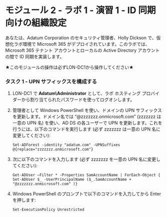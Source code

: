 # モジュール 2 - ラボ 1 - 演習 1 - ID 同期向けの組織設定 

あなたは、Adatum Corporation のセキュリティ管理者、Holly Dickson で、仮想化ラボ環境で Microsoft 365 がデプロイされています。このラボでは、Microsoft 365 テナント アカウントとローカルの Active Directory アカウントの間で ID 同期を実装します。

★このモジュールの操作は必ずLON-DC1から操作してください★

### タスク 1 - UPN サフィックスを構成する

1.	LON-DC1 で **Adatum\Administrator** として、ラボ ホスティング プロバイダーから割り当てられたパスワードを使ってログオンします。
2.	管理者として Windows PowerShell を使い、ドメインの UPN サフィックスを更新します。ドメイン名では “@zzzzzzz.onmicrosoft.com”  (zzzzzzz は一意の UPN 名) を使い、AD DS の各ユーザーで UPN を更新します。これを行うには、以下のコマンドを実行します (必ず zzzzzzz は一意の UPN 名に変更してください):

    	Set-ADForest -identity "adatum.com" -UPNSuffixes @{replace="zzzzzzz.onmicrosoft.com"}  
3.	次に以下のコマンドを入力します (必ず zzzzzzz を一意の UPN 名に変更してください): 

		Get-ADUser –Filter * -Properties SamAccountName | ForEach-Object { Set-ADUser $_ -UserPrincipalName ($_.SamAccountName + "@zzzzzzz.onmicrosoft.com" )}
4.	Windows PowerShell のプロンプトで以下のコマンドを入力してから Enter を押します:

		Set-ExecutionPolicy Unrestricted  
5.	実行ポリシーの変更を確定するには、「すべてにはい」と示唆するために 「**A**」 と入力し、Enter キーを押します。
 
### タスク 2 - ディレクトリ同期を有効にする

1.	ブラウザーを開き、`https://portal.office.com/` に移動します。   
2.	パスワード `Pa55w.rd` を使用し、**holly@M365xZZZZZZ.onmicrosoft.com** としてサインインします。    
3.	「**管理**」 をクリックして Microsoft 365 管理センターに移動します。
4.	**管理者の連絡先情報の更新**について尋ねられたら、「キャンセル」 ボタンをクリックして、この要求をスキップします。  
	**注:** Active Directory 同期が有効になっているという警告が表示されても、この時点では無視しますが、この演習では後ほどディレクトリ同期を実行できなくなります。ディレクトリ同期が有効になるまで待つ必要があります。ただし、警告が表示されても、以下の手順を完了することは可能です。  
5.	左側のナビゲーションで 「**ユーザー**」 アイコンを選択してから 「**アクティブなユーザー**」 を選択します。最上部のメニューで省略記号をクリックし、「**ディレクトリ同期**」 を選択します。   
6.	「**次**」 をクリックします。 
7.	「**継続的同期**」 をクリックし、「**次**」 をクリックします。 
8.	「**次**」 をクリックします。 
9.	「**Azure AD Connect同期**」 をクリックし、「**次**」 をクリックします。
10.	「**Azure AD Connectをダウンロード**」 をクリックし、ツールがダウンロードされることを待ちます。
11.	Microsoft 365 管理センター画面に戻り、「**次**」 をクリックします。
12.	「**完了**」 をクリックします。
    
### タスク 3 - Azure AD Connect を実行する

1.	Microsoft Azure Active Directory Connect のセットアップ ウィザードの手順に従います。 
2.	ライセンス条項とプライバシーに関する声明に同意します。
3.	「**Use express settings**」 をクリックします。   
4.	「**Connect to Azure AD**」 画面で Office 365 管理者のユーザー名 
**holly@M365xZZZZZZ.onmicrosoft.com** とパスワード `Pa55w.rd` を入力し、「次へ」 をクリックします。   
5.	ポップアップ サイン イン ウィンドウ 「**Connect to AD DS**」 画面がある場合は、ドメイン管理者 **Admin@M365xZZZZZZ.onmicrosoft.com** とパスワード `ycYoe＆L20a%%` を入力し、「**次へ**」 を選択します。   
6.	「**Connect to AD DS**」 画面でドメイン管理者 **ADATUM\Administrator** とパスワード `Pa55w.rd` を入力して、「**次へ**」 を選択します。
7.	「**Continue without matching all UPN suffixes to verified domains**」 チェックボックスを選択します。Azure AD サインイン構成画面で 「**次へ**」 を選択します。   
8.	「**Ready to configure**」 画面で 「**Start the synchronization process when configuration completes**」 チェックボックスが選択されていることを確認してから 「**Install**」 を選択します。   
9.	インストールが完了するのを待ちます (数分かかる可能性があります)。   
10.	「**Exit**」 を選択します。   

### タスク 4 - ディレクトリ同期の結果を検証してユーザーにライセンスを付与する 

1.	作成した新しいユーザーを確認するにはブラウザーで Office 365 管理センターを開きます。アドレス バーに `https://portal.office.com` と入力してしてください。  
2.	以下の資格情報を使用し、Holly Dickson としてサインインします。  ユーザー名: **holly@M365xZZZZZZ.onmicrosoft.com**、パスワード: `Pa55w.rd`  
3.	「**アクティブなユーザー**」 に移動します。  
4.	ローカル Active Directory から同期された多くのユーザーが表示されるはずです。  「更新」 ボタンをクリックして、このページのデータを更新する必要があるかもしれません。  「Abbie Parsons」 を選択します。  Abbie は、同期前には AD DS ドメインにのみ含まれていたユーザーです。 
5.	Abbie Parsons の製品ライセンスを以下のように編集します。 
	- Location = United Kingdom
	- Product License = Enterprise Mobility + Security E5
	
	★割り当てるライセンスの数が足りない場合、ライセンス画面からAdele Vanceユーザーに割り当てたライセンスを削除し、Abbie Parsonsユーザーにライセンスを割り当ててください。★
	
6.	変更を行うには、「**変更の保存**」 をクリックします。ウィンドウを閉じます。

これでローカル ADATUM ユーザーが Office 365 に同期され、同期されたユーザー「Abbie Parsons」にライセンスが付与されました。

# ラボ終了  

 
